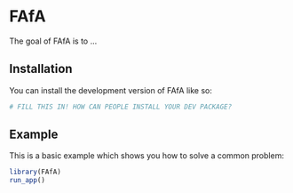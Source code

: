 
# FAfA

<!-- badges: start -->
<!-- badges: end -->

The goal of FAfA is to ...

## Installation

You can install the development version of FAfA like so:

``` r
# FILL THIS IN! HOW CAN PEOPLE INSTALL YOUR DEV PACKAGE?
```

## Example

This is a basic example which shows you how to solve a common problem:

``` r
library(FAfA)
run_app()
```


